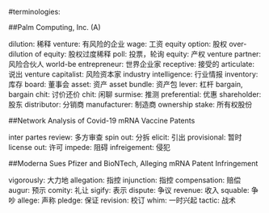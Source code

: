 #terminologies:

##Palm Computing, Inc. (A)

dilution: 稀释
venture: 有风险的企业
wage: 工资
equity option: 股权
over-dilution of equity: 股权过度稀释
poll: 投票，轮询
equity: 产权
venture partner: 风险合伙人
world-be entrepreneur: 世界企业家
receptive: 接受的
articulate: 说出
venture capitalist: 风险资本家
industry intelligence: 行业情报
inventory: 库存
board: 董事会
asset: 资产
asset bundle: 资产包
lever: 杠杆
bargain, bargain chit: 讨价还价
chit: 闲聊
surmise: 推测
preferential: 优惠
shareholder: 股东
distributor: 分销商
manufacturer: 制造商
ownership stake: 所有权股份

##Network Analysis of Covid-19 mRNA Vaccine Patents

inter partes review: 多方审查
spin out: 分拆
elicit: 引出
provisional: 暂时
license out: 许可
impede: 阻碍
infreigement: 侵犯

##Moderna Sues Pfizer and BioNTech, Alleging mRNA Patent Infringement

vigorously: 大力地
allegation: 指控
injunction: 指控
compensation: 赔偿
augur: 预示
comity: 礼让
sigify: 表示
dispute: 争议
revenue: 收入
squable: 争吵
allege: 声称
pledge: 保证
revision: 校订
whim: 一时兴起
tactic: 战术